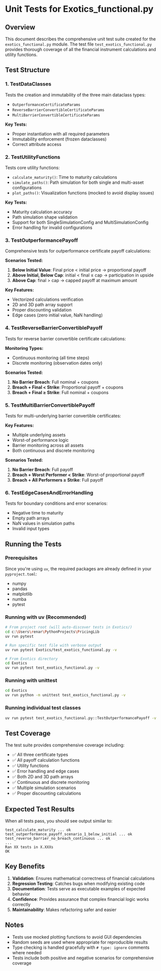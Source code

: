 # Unit Tests for Exotics_functional.py

## Overview

This document describes the comprehensive unit test suite created for the `exotics_functional.py` module. The test file `test_exotics_functional.py` provides thorough coverage of all the financial instrument calculations and utility functions.

## Test Structure

### 1. TestDataClasses

Tests the creation and immutability of the three main dataclass types:

- `OutperformanceCertificateParams`
- `ReverseBarrierConvertibleCertificateParams`
- `MultiBarrierConvertibleCertificateParams`

**Key Tests:**

- Proper instantiation with all required parameters
- Immutability enforcement (frozen dataclasses)
- Correct attribute access

### 2. TestUtilityFunctions

Tests core utility functions:

- `calculate_maturity()`: Time to maturity calculations
- `simulate_paths()`: Path simulation for both single and multi-asset configurations
- `plot_paths()`: Visualization functions (mocked to avoid display issues)

**Key Tests:**

- Maturity calculation accuracy
- Path simulation shape validation
- Support for both SingleSimulationConfig and MultiSimulationConfig
- Error handling for invalid configurations

### 3. TestOutperformancePayoff

Comprehensive tests for outperformance certificate payoff calculations:

**Scenarios Tested:**

1. **Below Initial Value**: Final price < initial price → proportional payoff
2. **Above Initial, Below Cap**: initial < final ≤ cap → participation in upside
3. **Above Cap**: final > cap → capped payoff at maximum amount

**Key Features:**

- Vectorized calculations verification
- 2D and 3D path array support
- Proper discounting validation
- Edge cases (zero initial value, NaN handling)

### 4. TestReverseBarrierConvertiblePayoff

Tests for reverse barrier convertible certificate calculations:

**Monitoring Types:**

- Continuous monitoring (all time steps)
- Discrete monitoring (observation dates only)

**Scenarios Tested:**

1. **No Barrier Breach**: Full nominal + coupons
2. **Breach + Final < Strike**: Proportional payoff + coupons
3. **Breach + Final ≥ Strike**: Full nominal + coupons

### 5. TestMultiBarrierConvertiblePayoff

Tests for multi-underlying barrier convertible certificates:

**Key Features:**

- Multiple underlying assets
- Worst-of performance logic
- Barrier monitoring across all assets
- Both continuous and discrete monitoring

**Scenarios Tested:**

1. **No Barrier Breach**: Full payoff
2. **Breach + Worst Performer < Strike**: Worst-of proportional payoff
3. **Breach + All Performers ≥ Strike**: Full payoff

### 6. TestEdgeCasesAndErrorHandling

Tests for boundary conditions and error scenarios:

- Negative time to maturity
- Empty path arrays
- NaN values in simulation paths
- Invalid input types

## Running the Tests

### Prerequisites

Since you're using `uv`, the required packages are already defined in your `pyproject.toml`:

- numpy
- pandas
- matplotlib
- numba
- pytest

### Running with uv (Recommended)

```bash
# From project root (will auto-discover tests in Exotics/)
cd c:\Users\renar\PythonProjects\PricingLib
uv run pytest

# Run specific test file with verbose output
uv run pytest Exotics/test_exotics_functional.py -v

# From Exotics directory
cd Exotics
uv run pytest test_exotics_functional.py -v
```

### Running with unittest

```bash
cd Exotics
uv run python -m unittest test_exotics_functional.py -v
```

### Running individual test classes

```bash
uv run pytest test_exotics_functional.py::TestOutperformancePayoff -v
```

## Test Coverage

The test suite provides comprehensive coverage including:

- ✅ All three certificate types
- ✅ All payoff calculation functions
- ✅ Utility functions
- ✅ Error handling and edge cases
- ✅ Both 2D and 3D path arrays
- ✅ Continuous and discrete monitoring
- ✅ Multiple simulation scenarios
- ✅ Proper discounting calculations

## Expected Test Results

When all tests pass, you should see output similar to:

```
test_calculate_maturity ... ok
test_outperformance_payoff_scenario_1_below_initial ... ok
test_reverse_barrier_no_breach_continuous ... ok
...
Ran XX tests in X.XXXs
OK
```

## Key Benefits

1. **Validation**: Ensures mathematical correctness of financial calculations
2. **Regression Testing**: Catches bugs when modifying existing code
3. **Documentation**: Tests serve as executable examples of expected behavior
4. **Confidence**: Provides assurance that complex financial logic works correctly
5. **Maintainability**: Makes refactoring safer and easier

## Notes

- Tests use mocked plotting functions to avoid GUI dependencies
- Random seeds are used where appropriate for reproducible results
- Type checking is handled gracefully with `# type: ignore` comments where needed
- Tests include both positive and negative scenarios for comprehensive coverage
